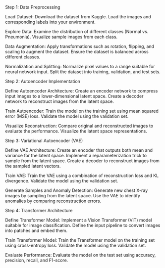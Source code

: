 Step 1: Data Preprocessing

Load Dataset:
Download the dataset from Kaggle.
Load the images and corresponding labels into your environment.

Explore Data:
Examine the distribution of different classes (Normal vs. Pneumonia).
Visualize sample images from each class.

Data Augmentation:
Apply transformations such as rotation, flipping, and scaling to augment the dataset.
Ensure the dataset is balanced across different classes.

Normalization and Splitting:
Normalize pixel values to a range suitable for neural network input.
Split the dataset into training, validation, and test sets.


Step 2: Autoencoder Implementation

Define Autoencoder Architecture:
Create an encoder network to compress input images to a lower-dimensional latent space.
Create a decoder network to reconstruct images from the latent space.

Train Autoencoder:
Train the model on the training set using mean squared error (MSE) loss.
Validate the model using the validation set.

Visualize Reconstruction:
Compare original and reconstructed images to evaluate the performance.
Visualize the latent space representations.


Step 3: Variational Autoencoder (VAE)

Define VAE Architecture:
Create an encoder that outputs both mean and variance for the latent space.
Implement a reparameterization trick to sample from the latent space.
Create a decoder to reconstruct images from the sampled latent vectors.

Train VAE:
Train the VAE using a combination of reconstruction loss and KL divergence.
Validate the model using the validation set.

Generate Samples and Anomaly Detection:
Generate new chest X-ray images by sampling from the latent space.
Use the VAE to identify anomalies by comparing reconstruction errors.


Step 4: Transformer Architecture

Define Transformer Model:
Implement a Vision Transformer (ViT) model suitable for image classification.
Define the input pipeline to convert images into patches and embed them.

Train Transformer Model:
Train the Transformer model on the training set using cross-entropy loss.
Validate the model using the validation set.

Evaluate Performance:
Evaluate the model on the test set using accuracy, precision, recall, and F1-score.
